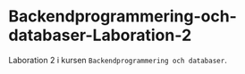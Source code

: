 # Backendprogrammering-och-databaser-Laboration-2

Laboration 2 i kursen `Backendprogrammering och databaser`.
